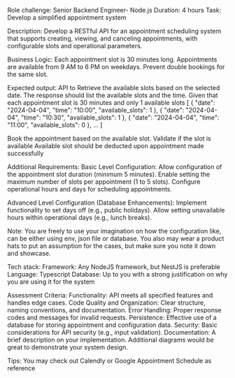 Role challenge: Senior Backend Engineer- Node.js
Duration: 4 hours
Task: Develop a simplified appointment system

Description: 
Develop a RESTful API for an appointment scheduling system that supports creating, viewing, and canceling appointments, with configurable slots and operational parameters.


Business Logic:
Each appointment slot is 30 minutes long.
Appointments are available from 9 AM to 6 PM on weekdays.
Prevent double bookings for the same slot.

Expected output:
API to
Retrieve the available slots based on the selected date.
The response should list the available slots and the time. Given that each appointment slot is 30 minutes and only 1 available slots
[
   {
       "date": "2024-04-04",
       "time": "10:00",
       "available_slots": 1
   },
   {
       "date": "2024-04-04",
       "time": "10:30",
       "available_slots": 1
   },
   {
       "date": "2024-04-04",
       "time": "11:00",
       "available_slots": 0
   },
   ...
]

Book the appointment based on the available slot.
Validate if the slot is available
Available slot should be deducted upon appointment made successfully



Additional Requirements:
Basic Level Configuration:
Allow configuration of the appointment slot duration (minimum 5 minutes).
Enable setting the maximum number of slots per appointment (1 to 5 slots).
Configure operational hours and days for scheduling appointments.

Advanced Level Configuration (Database Enhancements):
Implement functionality to set days off (e.g., public holidays).
Allow setting unavailable hours within operational days (e.g., lunch breaks).

Note: You are freely to use your imagination on how the configuration like, can be either using env, json file or database. You also may wear a product hats to put an assumption for the cases, but make sure you note it down and showcase.


Tech stack:
Framework: Any NodeJS framework, but NestJS is preferable
Language: Typescript
Database: Up to you with a strong justification on why you are using it for the system

Assessment Criteria:
Functionality: API meets all specified features and handles edge cases.
Code Quality and Organization: Clear structure, naming conventions, and documentation.
Error Handling: Proper response codes and messages for invalid requests.
Persistence: Effective use of a database for storing appointment and configuration data.
Security: Basic considerations for API security (e.g., input validation).
Documentation: A brief description on your implementation. Additional diagrams would be great to demonstrate your system design.

Tips: You may check out Calendly or Google Appointment Schedule as reference
